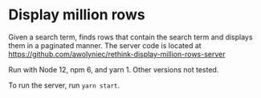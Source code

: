 # Display million rows

Given a search term, finds rows that contain the search term and displays them in a paginated manner. The server code is located at https://github.com/awolyniec/rethink-display-million-rows-server

Run with Node 12, npm 6, and yarn 1. Other versions not tested.

To run the server, run `yarn start`.